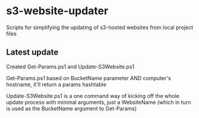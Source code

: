 # s3-website-updater

Scripts for simplifying the updating of s3-hosted websites from local project files

## Latest update

Created Get-Params.ps1 and Update-S3Website.ps1

Get-Params.ps1
based on BucketName parameter AND computer's hostname, it'll return a params hashtable

Update-S3Website.ps1
is a one command way of kicking off the whole update process with minimal arguments, just a WebsiteName (which in turn is used as the BucketName argument to Get-Params)
